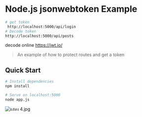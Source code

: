 # Node.js jsonwebtoken Example
``` bash
# get token
 http://localhost:5000/api/login
# Decode token
http://localhost:5000/api/posts

```
decode online
https://jwt.io/

> An example of how to protect routes and get a token

## Quick Start

``` bash
# Install dependencies
npm install

# Serve on localhost:5000
node app.js
```
<img src="https://lh3.google.com/u/0/d/1hhttWXAnN41zNZuPcRrtSk-6nJy6EunT=w1920-h953" class="a-b-ta-Ua" alt="แสดง 4.jpg" aria-hidden="true">
